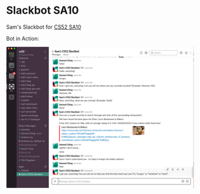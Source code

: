 # Slackbot SA10

Sam's Slackbot for [CS52 SA10](http://cs52.me/assignments/sa/slack-bot/)

Bot in Action:

![](img/slackbotSA10.png)
